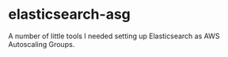 # elasticsearch-asg

A number of little tools I needed setting up Elasticsearch as AWS Autoscaling Groups.
